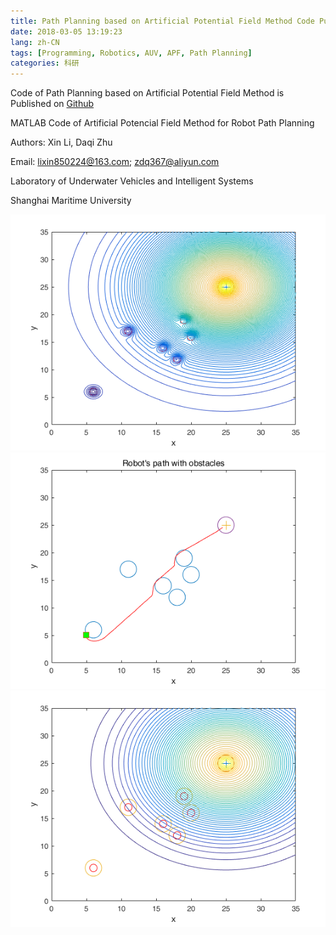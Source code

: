 ```yaml
---
title: Path Planning based on Artificial Potential Field Method Code Published
date: 2018-03-05 13:19:23
lang: zh-CN
tags: [Programming, Robotics, AUV, APF, Path Planning]
categories: 科研
---
```

Code of Path Planning based on Artificial Potential Field Method is Published on [Github](https://github.com/ayawaya2014/APF_Code)

MATLAB Code of Artificial Potencial Field Method for Robot Path Planning

Authors: Xin Li, Daqi Zhu

Email: lixin850224@163.com; zdq367@aliyun.com

Laboratory of Underwater Vehicles and Intelligent Systems

Shanghai Maritime University

<!-- more -->

![apf-1](/images/apf-1.png)
![apf-2](/images/apf-2.png)
![apf-3](/images/apf.png)
